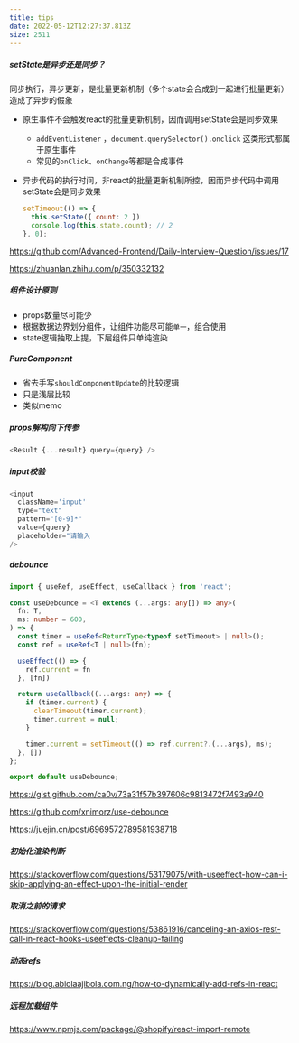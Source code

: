 ```yaml
---
title: tips
date: 2022-05-12T12:27:37.813Z
size: 2511
---
```

##### setState是异步还是同步？

同步执行，异步更新，是批量更新机制（多个state会合成到一起进行批量更新）造成了异步的假象

- 原生事件不会触发react的批量更新机制，因而调用setState会是同步效果

  -  `addEventListener` ，`document.querySelector().onclick` 这类形式都属于原生事件
  - 常见的`onClick`、`onChange`等都是合成事件

- 异步代码的执行时间，非react的批量更新机制所控，因而异步代码中调用setState会是同步效果

  ```javascript
  setTimeout(() => {
    this.setState({ count: 2 })
    console.log(this.state.count); // 2
  }, 0);
  ```

https://github.com/Advanced-Frontend/Daily-Interview-Question/issues/17

https://zhuanlan.zhihu.com/p/350332132

##### 组件设计原则

- props数量尽可能少
- 根据数据边界划分组件，让组件功能尽可能`单一`，组合使用
- state逻辑抽取上提，下层组件只单纯渲染

##### PureComponent

- 省去手写`shouldComponentUpdate`的比较逻辑
- 只是浅层比较
- 类似memo

##### props解构向下传参

```javascript
<Result {...result} query={query} />
```

##### input校验

```javascript
<input 
  className='input' 
  type="text"
  pattern="[0-9]*"
  value={query}
  placeholder="请输入
/>
```

##### debounce

```typescript
import { useRef, useEffect, useCallback } from 'react';

const useDebounce = <T extends (...args: any[]) => any>(
  fn: T,
  ms: number = 600,
) => {
  const timer = useRef<ReturnType<typeof setTimeout> | null>();
  const ref = useRef<T | null>(fn);

  useEffect(() => {
    ref.current = fn
  }, [fn])

  return useCallback((...args: any) => {
    if (timer.current) {
      clearTimeout(timer.current);
      timer.current = null;
    }

    timer.current = setTimeout(() => ref.current?.(...args), ms);
  }, [])
};

export default useDebounce;
```

https://gist.github.com/ca0v/73a31f57b397606c9813472f7493a940

https://github.com/xnimorz/use-debounce

https://juejin.cn/post/6969572789581938718

##### 初始化渲染判断

https://stackoverflow.com/questions/53179075/with-useeffect-how-can-i-skip-applying-an-effect-upon-the-initial-render

##### 取消之前的请求

https://stackoverflow.com/questions/53861916/canceling-an-axios-rest-call-in-react-hooks-useeffects-cleanup-failing

##### 动态refs
https://blog.abiolaajibola.com.ng/how-to-dynamically-add-refs-in-react

##### 远程加载组件
https://www.npmjs.com/package/@shopify/react-import-remote
